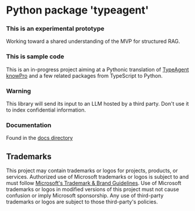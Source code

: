 # Python package 'typeagent'

### This is an experimental prototype

Working toward a shared understanding of the MVP for structured RAG.

### This is sample code

This is an in-progress project aiming at a Pythonic translation of
[TypeAgent knowPro](https://github.com/microsoft/TypeAgent/ts/packages/knowPro)
and a few related packages from TypeScript to Python.

### Warning

This library will send its input to an LLM hosted by a third party.
Don't use it to index confidential information.

### Documentation

Found in the [docs directory](docs/README.md)

## Trademarks

This project may contain trademarks or logos for projects, products, or services.
Authorized use of Microsoft trademarks or logos is subject to and must follow
[Microsoft's Trademark & Brand Guidelines](https://www.microsoft.com/en-us/legal/intellectualproperty/trademarks/usage/general).
Use of Microsoft trademarks or logos in modified versions of this project
must not cause confusion or imply Microsoft sponsorship.
Any use of third-party trademarks or logos are subject to those third-party's policies.

